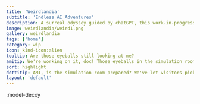 ```yaml
---
title: 'Weirdlandia'
subtitle: 'Endless AI Adventures'
description: A surreal odyssey guided by chatGPT, this work-in-progress promises to whisk you away to far-flung corners of absurdity and wonder.
image: weirdlandia/weird1.png
gallery: weirdlandia
tags: ['home']
category: wip
icon: kind-icon:alien
tooltip: Are those eyeballs still looking at me?
amitip: We're working on it, doc! Those eyeballs in the simulation room are so creepy though. One of them keeps looking at me.
sort: highlight
dottitip: AMI, is the simulation room prepared? We've let visitors pick items but we haven't given them anything to do with them.
layout: 'default'
---
```


:model-decoy